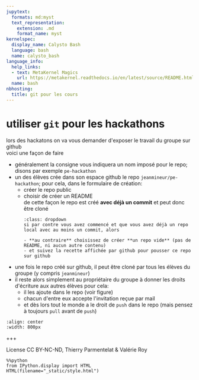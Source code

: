 ```yaml
---
jupytext:
  formats: md:myst
  text_representation:
    extension: .md
    format_name: myst
kernelspec:
  display_name: Calysto Bash
  language: bash
  name: calysto_bash
language_info:
  help_links:
  - text: MetaKernel Magics
    url: https://metakernel.readthedocs.io/en/latest/source/README.html
  name: bash
nbhosting:
  title: git pour les cours
---
```


# utiliser `git` pour les hackathons

lors des hackatons on va vous demander d'exposer le travail du groupe sur github  
voici une façon de faire

- généralement la consigne vous indiquera un nom imposé pour le repo; disons par exemple `pe-hackathon`
- un des élèves crée dans son espace github le repo `jeanmineur/pe-hackathon`; pour cela, dans le formulaire de création:
  - créer le repo public
  - choisir de créer un README  
    de cette façon le repo est créé **avec déjà un commit** et peut donc être cloné  
    ```{admonition} vous avez déjà commencé ?
    :class: dropdown
    si par contre vous avez commencé et que vous avez déjà un repo local avec au moins un commit, alors

    - **au contraire** choisissez de créer **un repo vide** (pas de README, ni aucun autre contenu)
    - et suivez la recette affichée par github pour pousser ce repo sur github
    ```
- une fois le repo créé sur github, il peut être cloné par tous les élèves du groupe (y compris `jeanmineur`)
- il reste alors simplement au propriétaire du groupe à donner les droits d'écriture aux autres élèves
  pour cela:
  - il les ajoute dans le repo (voir figure)
  - chacun d'entre eux accepte l'invitation reçue par mail
  - et dès lors tout le monde a le droit de `push` dans le repo (mais pensez à toujours `pull` avant de `push`)

```{image} media/github-invite-people.png
:align: center
:width: 800px
```

+++

License CC BY-NC-ND, Thierry Parmentelat & Valérie Roy

```{code-cell}
%%python
from IPython.display import HTML
HTML(filename="_static/style.html")
```
